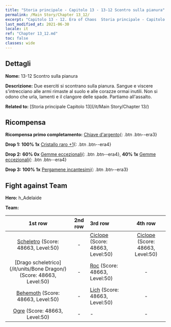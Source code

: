 ```yaml
---
title: "Storia principale - Capitolo 13 - 13-12 Scontro sulla pianura"
permalink: /Main Story/Chapter 13_12/
excerpt: "Capitolo 13 - 12. Era of Chaos  Storia principale - Capitolo 13_12. 13-12 Scontro sulla pianura"
last_modified_at: 2021-06-30
locale: it
ref: "Chapter 13_12.md"
toc: false
classes: wide
---
```


## Dettagli

 **Nome:** 13-12 Scontro sulla pianura

 **Descrizione:** Due eserciti si scontrano sulla pianura. Sangue e viscere s'intrecciano alle armi rimaste al suolo e alle corazze ormai inutili. Non si odono che urla, lamenti e il clangore delle spade. Partiamo all'assalto.

 **Related to:** [Storia principale Capitolo 13](/it/Main Story/Chapter 13/)

## Ricompensa

 **Ricompensa primo completamento:** [Chiave d'argento](/ItemsIT/con_693/){: .btn .btn--era3}

 **Drop 1:** **100% 1x** [Cristallo raro +1](/ItemsIT/mat_45/){: .btn .btn--era4}

 **Drop 2:** **60% 0x** [Gemme eccezionali](/ItemsIT/mat_37/){: .btn .btn--era4}, **40% 1x** [Gemme eccezionali](/ItemsIT/mat_37/){: .btn .btn--era4}

 **Drop 3:** **100% 1x** [Pergamene incantesimi](/ItemsIT/con_694/){: .btn .btn--era3}


## Fight against Team
 **Hero:** h_Adelaide

 **Team:**


  | 1st row | 2nd row | 3rd row | 4th row |
  |:----:|:----:|:----|:----:|
  | [Scheletro](/it/units/Skeleton/) (Score: 48663, Level:50)  | - | [Ciclope](/it/units/Cyclops/) (Score: 48663, Level:50)  | [Ciclope](/it/units/Cyclops/) (Score: 48663, Level:50)  |
  | [Drago scheletrico](/it/units/Bone Dragon/) (Score: 48663, Level:50)  | - | [Roc](/it/units/Roc/) (Score: 48663, Level:50)  | - |
  | [Behemoth](/it/units/Behemoth/) (Score: 48663, Level:50)  | - | [Lich](/it/units/Lich/) (Score: 48663, Level:50)  | - |
  | [Ogre](/it/units/Ogre/) (Score: 48663, Level:50)  | - | - | - |


